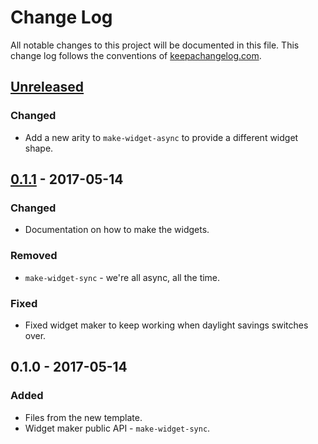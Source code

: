 # Change Log
All notable changes to this project will be documented in this file. This change log follows the conventions of [keepachangelog.com](http://keepachangelog.com/).

## [Unreleased]
### Changed
- Add a new arity to `make-widget-async` to provide a different widget shape.

## [0.1.1] - 2017-05-14
### Changed
- Documentation on how to make the widgets.

### Removed
- `make-widget-sync` - we're all async, all the time.

### Fixed
- Fixed widget maker to keep working when daylight savings switches over.

## 0.1.0 - 2017-05-14
### Added
- Files from the new template.
- Widget maker public API - `make-widget-sync`.

[Unreleased]: https://github.com/your-name/ci-test/compare/0.1.1...HEAD
[0.1.1]: https://github.com/your-name/ci-test/compare/0.1.0...0.1.1
